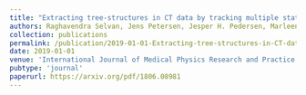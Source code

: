 ```yaml
---
title: "Extracting tree-structures in CT data by tracking multiple statistically ranked hypotheses"
authors: Raghavendra Selvan, Jens Petersen, Jesper H. Pedersen, Marleen de Bruijne 
collection: publications
permalink: /publication/2019-01-01-Extracting-tree-structures-in-CT-data-by-tracking-multiple-statistically-ranked-hypotheses
date: 2019-01-01
venue: 'International Journal of Medical Physics Research and Practice'
pubtype: 'journal'
paperurl: https://arxiv.org/pdf/1806.08981
---
```

